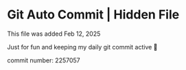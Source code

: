 # Git Auto Commit | Hidden File

This file was added Feb 12, 2025

Just for fun and keeping my daily git commit active 🤪

commit number: 2257057

